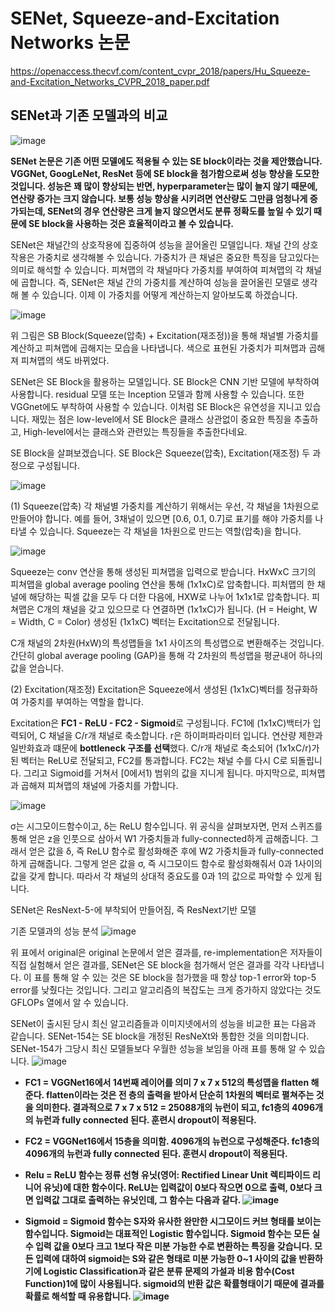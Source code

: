 # SENet, Squeeze-and-Excitation Networks 논문
https://openaccess.thecvf.com/content_cvpr_2018/papers/Hu_Squeeze-and-Excitation_Networks_CVPR_2018_paper.pdf


## SENet과 기존 모델과의 비교
![image](https://user-images.githubusercontent.com/77095328/127130493-47c78dd4-03d9-4f76-8cc7-e3eadb0cdae8.png)

**SENet 논문은 기존 어떤 모델에도 적용될 수 있는 SE block이라는 것을 제안했습니다. VGGNet, GoogLeNet, ResNet 등에 SE block을 첨가함으로써 성능 향상을 도모한 것입니다. 성능은 꽤 많이 향상되는 반면, hyperparameter는 많이 늘지 않기 때문에, 연산량 증가는 크지 않습니다. 보통 성능 향상을 시키려면 연산량도 그만큼 엄청나게 증가되는데, SENet의 경우 연산량은 크게 늘지 않으면서도 분류 정확도를 높일 수 있기 때문에 SE block을 사용하는 것은 효율적이라고 볼 수 있습니다.**

SENet은 채널간의 상호작용에 집중하여 성능을 끌어올린 모델입니다. 채널 간의 상호작용은 가중치로 생각해볼 수 있습니다. 가중치가 큰 채널은 중요한 특징을 담고있다는 의미로 해석할 수 있습니다. 피쳐맵의 각 채널마다 가중치를 부여하여 피쳐맵의 각 채널에 곱합니다. 즉, SENet은 채널 간의 가중치를 계산하여 성능을 끌어올린 모델로 생각해 볼 수 있습니다. 이제 이 가중치를 어떻게 계산하는지 알아보도록 하겠습니다.

![image](https://user-images.githubusercontent.com/77095328/127130721-43c6396a-47f7-4ea5-833b-7cda67c7e038.png)

위 그림은 SB Block(Squeeze(압축) + Excitation(재조정))을 통해 채널별 가중치를 계산하고 피쳐맵에 곱해지는 모습을 나타냅니다. 색으로 표현된 가중치가 피쳐맵과 곱해져 피쳐맵의 색도 바뀌었다.

SENet은 SE Block을 활용하는 모델입니다. SE Block은 CNN 기반 모델에 부착하여 사용합니다. residual 모델 또는 Inception 모델과 함께 사용할 수 있습니다. 또한 VGGnet에도 부착하여 사용할 수 있습니다. 이처럼 SE Block은 유연성을 지니고 있습니다. 재밌는 점은 low-level에서 SE Block은 클래스 상관없이 중요한 특징을 추출하고, High-level에서는 클래스와 관련있는 특징들을 추출한다네요.


 SE Block을 살펴보겠습니다. SE Block은 Squeeze(압축), Excitation(재조정) 두 과정으로 구성됩니다. 
 
 ![image](https://user-images.githubusercontent.com/77095328/127130913-482b0e26-9aa0-4163-93c9-f4b3ce4c29e7.png)


(1) Squeeze(압축)
 각 채널별 가중치를 계산하기 위해서는 우선, 각 채널을 1차원으로 만들어야 합니다. 예를 들어, 3채널이 있으면 [0.6, 0.1, 0.7]로 표기를 해야 가중치를 나타낼 수 있습니다. Squeeze는 각 채널을 1차원으로 만드는 역할(압축)을 합니다. 
 
 ![image](https://user-images.githubusercontent.com/77095328/127134192-3d9e81f6-f373-4a08-9056-828422a79e96.png)


 Squeeze는 conv 연산을 통해 생성된 피쳐맵을 입력으로 받습니다. HxWxC 크기의 피쳐맵을 global average pooling 연산을 통해 (1x1xC)로 압축합니다. 피처맵의 한 채널에 해당하는 픽셀 값을 모두 다 더한 다음에, HXW로 나누어 1x1x1로 압축합니다. 피쳐맵은 C개의 채널을 갖고 있으므로 다 연결하면 (1x1xC)가 됩니다. (H = Height, W = Width, C = Color)
생성된 (1x1xC) 벡터는 Excitation으로 전달됩니다.

C개 채널의 2차원(HxW)의 특성맵들을 1x1 사이즈의 특성맵으로 변환해주는 것입니다. 간단히 global average pooling (GAP)을 통해 각 2차원의 특성맵을 평균내어 하나의 값을 얻습니다.

(2) Excitation(재조정)
  Excitation은 Squeeze에서 생성된 (1x1xC)벡터를 정규화하여 가중치를 부여하는 역할을 합니다.

 Excitation은 **FC1 - ReLU - FC2 - Sigmoid**로 구성됩니다. FC1에 (1x1xC)백터가 입력되어, C 채널을 C/r개 채널로 축소합니다. r은 하이퍼파라미터 입니다. 연산량 제한과 일반화효과 떄문에 **bottleneck 구조를 선택**했다. C/r개 채널로 축소되어 (1x1xC/r)가 된 벡터는 ReLU로 전달되고, FC2를 통과합니다. FC2는 채널 수를 다시 C로 되돌립니다. 그리고 Sigmoid를 거쳐서 [0에서1) 범위의 값을 지니게 됩니다. 마지막으로, 피쳐맵과 곱해져 피쳐맵의 채널에 가중치를 가합니다. 
 
 ![image](https://user-images.githubusercontent.com/77095328/127140739-08488f42-317f-45e0-a288-f57ec1f64d8d.png)

σ는 시그모이드함수이고, δ는 ReLU 함수입니다. 위 공식을 살펴보자면, 먼저 스퀴즈를 통해 얻은 z을 인풋으로 삼아서 W1 가중치들과 fully-connected하게 곱해줍니다. 그래서 얻은 값을 δ, 즉 ReLU 함수로 활성화해준 후에 W2 가중치들과 fully-connected하게 곱해줍니다. 그렇게 얻은 값을 σ, 즉 시그모이드 함수로 활성화해줘서 0과 1사이의 값을 갖게 합니다. 따라서 각 채널의 상대적 중요도를 0과 1의 값으로 파악할 수 있게 됩니다.

SENet은 ResNext-5-에 부착되어 만들어짐, 즉 ResNext기반 모델

기존 모델과의 성능 분석
![image](https://user-images.githubusercontent.com/77095328/127141045-6850773c-8ea4-4acb-b013-7919a39b04a0.png)

위 표에서 original은 original 논문에서 얻은 결과를, re-implementation은 저자들이 직접 실험해서 얻은 결과를, SENet은 SE block을 첨가해서 얻은 결과를 각각 나타냅니다. 이 표를 통해 알 수 있는 것은 SE block을 첨가했을 때 항상 top-1 error와 top-5 error를 낮췄다는 것입니다. 그리고 알고리즘의 복잡도는 크게 증가하지 않았다는 것도 GFLOPs 열에서 알 수 있습니다. 

 

SENet이 출시된 당시 최신 알고리즘들과 이미지넷에서의 성능을 비교한 표는 다음과 같습니다. SENet-154는 SE block을 개정된 ResNeXt와 통합한 것을 의미합니다. SENet-154가 그당시 최신 모델들보다 우월한 성능을 보임을 아래 표를 통해 알 수 있습니다. 
![image](https://user-images.githubusercontent.com/77095328/127141146-75150e7f-3f3f-444d-9abf-b70e2e23fe22.png)




+ **FC1 = VGGNet16에서 14번째 레이어를 의미 7 x 7 x 512의 특성맵을 flatten 해준다. flatten이라는 것은 전 층의 출력을 받아서 단순히 1차원의 벡터로 펼쳐주는 것을 의미한다. 결과적으로 7 x 7 x 512 = 25088개의 뉴런이 되고, fc1층의 4096개의 뉴런과 fully connected 된다. 훈련시 dropout이 적용된다.**

+ **FC2 = VGGNet16에서 15층을 의미함. 4096개의 뉴런으로 구성해준다. fc1층의 4096개의 뉴런과 fully connected 된다. 훈련시 dropout이 적용된다.**

+ **Relu = ReLU 함수는 정류 선형 유닛(영어: Rectified Linear Unit 렉티파이드 리니어 유닛)에 대한 함수이다. ReLU는 입력값이 0보다 작으면 0으로 출력, 0보다 크면 입력값 그대로 출력하는 유닛인데, 그 함수는 다음과 같다. ![image](https://user-images.githubusercontent.com/77095328/127138430-26439053-8aeb-46d6-baac-6fd8551758a5.png)**

+ **Sigmoid = Sigmoid 함수는 S자와 유사한 완만한 시그모이드 커브 형태를 보이는 함수입니다. Sigmoid는 대표적인 Logistic 함수입니다. Sigmoid 함수는 모든 실수 입력 값을 0보다 크고 1보다 작은 미분 가능한 수로 변환하는 특징을 갖습니다. 모든 입력에 대하여 sigmoid는 S와 같은 형태로 미분 가능한 0~1 사이의 값을 반환하기에 Logistic Classification과 같은 분류 문제의 가설과 비용 함수(Cost Function)1에 많이 사용됩니다. sigmoid의 반환 값은 확률형태이기 때문에 결과를 확률로 해석할 때 유용합니다. ![image](https://user-images.githubusercontent.com/77095328/127138858-0935fe1e-fdd0-4608-b243-c8f57f530fdb.png)**
